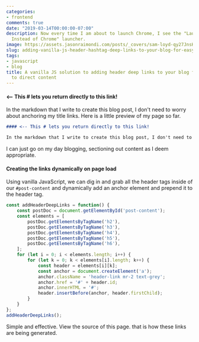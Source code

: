 ```yaml
---
categories:
- frontend
comments: true
date: "2019-03-14T00:00:00-07:00"
description: Now every time I am about to launch Chrome, I see the "Launch Firefox
  Instead of Chrome" launcher.
image: https://assets.jasonraimondi.com/posts/_covers/sam-loyd-qy27JnsH9sU-unsplash.jpg
slug: adding-vanilla-js-header-hashtag-deep-links-to-your-blog-for-easy-sharing-to-direct-content
tags:
- javascript
- blog
title: A vanilla JS solution to adding header deep links to your blog for easy sharing
  to direct content
---
```


#### <-- This # lets you return directly to this link!

In the markdown that I write to create this blog post, I don't need to worry about anchoring my title links. Here is a little preview of my page so far.

```markdown
#### <-- This # lets you return directly to this link!

In the markdown that I write to create this blog post, I don't need to worry about anchoring my title links. Here is a little preview of my page so far.

```

I can just go on my day blogging, sectioning out content as I deem appropriate.

#### Creating the links dynamically on page load

Using vanilla JavaScript, we can dig in and grab all the header tags inside of our `#post-content` and dynamically add an anchor element and prepend it to the header tag.

```javascript
const addHeaderDeepLinks = function() {
    const postDoc = document.getElementById('post-content');
    const elements = [
        postDoc.getElementsByTagName('h2'),
        postDoc.getElementsByTagName('h3'),
        postDoc.getElementsByTagName('h4'),
        postDoc.getElementsByTagName('h5'),
        postDoc.getElementsByTagName('h6'),
    ];
    for (let i = 0; i < elements.length; i++) {
        for (let k = 0; k < elements[i].length; k++) {
            const header = elements[i][k];
            const anchor = document.createElement('a');
            anchor.className = 'header-link mr-2 text-grey';
            anchor.href = '#' + header.id;
            anchor.innerHTML = '#';
            header.insertBefore(anchor, header.firstChild);
        }
    }
};
addHeaderDeepLinks();
```

Simple and effective. View the source of this page. that is how these links are being generated.
